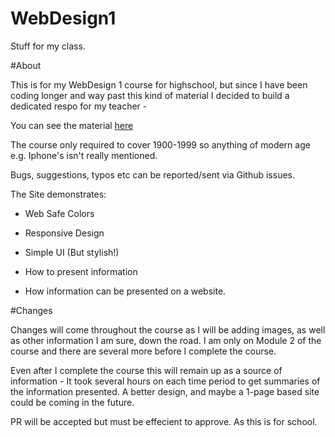 # WebDesign1
Stuff for my class. 

#About 

This is for my WebDesign 1 course for highschool, but since I have been coding longer and way past this kind of material I decided to build a dedicated respo for my teacher - 

You can see the material [here](https://jdc20181.github.io/WebDesign1/)

The course only required to cover 1900-1999 so anything of modern age e.g.  Iphone's isn't really mentioned. 

Bugs, suggestions, typos etc can be reported/sent via Github issues. 

The Site demonstrates:

 - Web Safe Colors
 
 - Responsive Design 
 
 - Simple UI (But stylish!)
 
 - How to present information 
  
 - How information can be presented on a website. 

#Changes

Changes will come throughout the course as I will be adding images, as well as other information I am sure, down the road. I am only on Module 2 of the course and there are several more before I complete the course. 

Even after I complete the course this will remain up as a source of information - It took several hours on each time period to get summaries of the information presented. A better design, and maybe a 1-page based site could be coming in the future. 

PR will be accepted but must be effecient to approve. As this is for school. 
